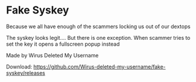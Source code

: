 # Fake Syskey
Because we all have enough of the scammers locking us out of our dextops

The syskey looks legit.... But there is one exception. When scammer tries to set the key it opens a fullscreen popup instead   


Made by Wirus Deleted My Username


Download: https://github.com/Wirus-deleted-my-username/fake-syskey/releases
